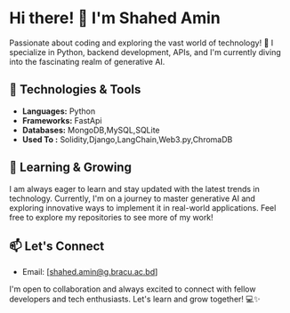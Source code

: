 # Hi there! 👋 I'm Shahed Amin

Passionate about coding and exploring the vast world of technology! 🚀 I specialize in Python, backend development, APIs, and I'm currently diving into the fascinating realm of generative AI.

## 🔧 Technologies & Tools
- **Languages:** Python
- **Frameworks:** FastApi
- **Databases:** MongoDB,MySQL,SQLite
- **Used To :** Solidity,Django,LangChain,Web3.py,ChromaDB

## 🌱 Learning & Growing
I am always eager to learn and stay updated with the latest trends in technology. Currently, I'm on a journey to master generative AI and exploring innovative ways to implement it in real-world applications.
Feel free to explore my repositories to see more of my work!

## 📫 Let's Connect

- Email: [shahed.amin@g.bracu.ac.bd]

I'm open to collaboration and always excited to connect with fellow developers and tech enthusiasts. Let's learn and grow together! 💻✨
